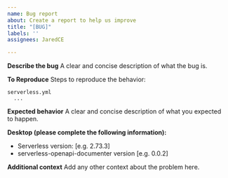 ```yaml
---
name: Bug report
about: Create a report to help us improve
title: "[BUG]"
labels: ''
assignees: JaredCE

---
```


**Describe the bug**
A clear and concise description of what the bug is.

**To Reproduce**
Steps to reproduce the behavior:
```
serverless.yml
  ...
```
**Expected behavior**
A clear and concise description of what you expected to happen.

**Desktop (please complete the following information):**
 - Serverless version: [e.g. 2.73.3]
 - serverless-openapi-documenter version [e.g. 0.0.2]

**Additional context**
Add any other context about the problem here.
